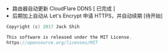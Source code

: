 * 路由器自动更新 CloudFlare DDNS [ 已完成 ]
* 后期加上自动从 Let's Encrypt 申请 HTTPS，并自动续期 [待开始]

```go
 Copyright (c) 2017 Jack Shih

 This software is released under the MIT License.
 https://opensource.org/licenses/MIT
```
